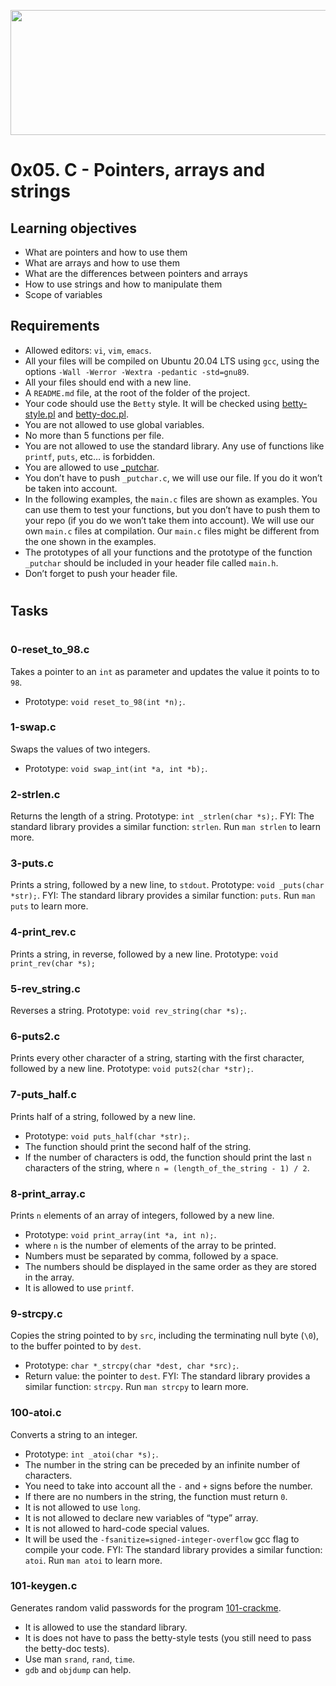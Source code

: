 <p align="center">
<img src="https://assets.website-files.com/6105315644a26f77912a1ada/610540e8b4cd6969794fe673_Holberton_School_logo-04-04.svg" height="200px" width="700px">
</p>

#
# 0x05. C - Pointers, arrays and strings

## Learning objectives

* What are pointers and how to use them
* What are arrays and how to use them
* What are the differences between pointers and arrays
* How to use strings and how to manipulate them
* Scope of variables

## Requirements

* Allowed editors: `vi`, `vim`, `emacs`.
* All your files will be compiled on Ubuntu 20.04 LTS using `gcc`, using the options `-Wall -Werror -Wextra -pedantic -std=gnu89`.
* All your files should end with a new line.
* A `README.md` file, at the root of the folder of the project.
* Your code should use the `Betty` style. It will be checked using [betty-style.pl](https://github.com/holbertonschool/Betty/blob/master/betty-style.pl) and [betty-doc.pl](https://github.com/holbertonschool/Betty/blob/master/betty-doc.pl).
* You are not allowed to use global variables.
* No more than 5 functions per file.
* You are not allowed to use the standard library. Any use of functions like `printf`, `puts`, etc… is forbidden.
* You are allowed to use [_putchar](https://github.com/holbertonschool/_putchar.c/blob/master/_putchar.c).
* You don’t have to push `_putchar.c`, we will use our file. If you do it won’t be taken into account.
* In the following examples, the `main.c` files are shown as examples. You can use them to test your functions, but you don’t have to push them to your repo (if you do we won’t take them into account). We will use our own `main.c` files at compilation. Our `main.c` files might be different from the one shown in the examples.
* The prototypes of all your functions and the prototype of the function `_putchar` should be included in your header file called `main.h`.
* Don’t forget to push your header file.

#
## Tasks 

#

### 0-reset_to_98.c
Takes a pointer to an `int` as parameter and updates the value it points to to `98`.
- Prototype: `void reset_to_98(int *n);`.

### 1-swap.c
Swaps the values of two integers.
- Prototype: `void swap_int(int *a, int *b);`.

### 2-strlen.c
Returns the length of a string.
Prototype: `int _strlen(char *s);`.
FYI: The standard library provides a similar function: `strlen`. Run `man strlen` to learn more.

### 3-puts.c
Prints a string, followed by a new line, to `stdout`.
Prototype: `void _puts(char *str);`.
FYI: The standard library provides a similar function: `puts`. Run `man puts` to learn more.

### 4-print_rev.c
Prints a string, in reverse, followed by a new line.
Prototype: `void print_rev(char *s);`

### 5-rev_string.c
Reverses a string.
Prototype: `void rev_string(char *s);`.

### 6-puts2.c
Prints every other character of a string, starting with the first character, followed by a new line.
Prototype: `void puts2(char *str);`.

### 7-puts_half.c
Prints half of a string, followed by a new line.
- Prototype: `void puts_half(char *str);`.
- The function should print the second half of the string.
- If the number of characters is odd, the function should print the last `n` characters of the string, where `n = (length_of_the_string - 1) / 2`.

### 8-print_array.c
Prints `n` elements of an array of integers, followed by a new line.
- Prototype: `void print_array(int *a, int n);`.
- where `n` is the number of elements of the array to be printed.
- Numbers must be separated by comma, followed by a space.
- The numbers should be displayed in the same order as they are stored in the array.
- It is allowed to use `printf`.

### 9-strcpy.c
Copies the string pointed to by `src`, including the terminating null byte (`\0`), to the buffer pointed to by `dest`.
- Prototype: `char *_strcpy(char *dest, char *src);`.
- Return value: the pointer to `dest`.
FYI: The standard library provides a similar function: `strcpy`. Run `man strcpy` to learn more.

### 100-atoi.c
Converts a string to an integer.
- Prototype: `int _atoi(char *s);`.
- The number in the string can be preceded by an infinite number of characters.
- You need to take into account all the `-` and `+` signs before the number.
- If there are no numbers in the string, the function must return `0`.
- It is not allowed to use `long`.
- It is not allowed to declare new variables of “type” array.
- It is not allowed to hard-code special values.
- It will be used the `-fsanitize=signed-integer-overflow` gcc flag to compile your code.
FYI: The standard library provides a similar function: `atoi`. Run `man atoi` to learn more.

### 101-keygen.c
Generates random valid passwords for the program [101-crackme](https://github.com/holbertonschool/0x04.c).
- It is allowed to use the standard library.
- It is does not have to pass the betty-style tests (you still need to pass the betty-doc tests).
- Use man `srand`, `rand`, `time`.
- `gdb` and `objdump` can help.

